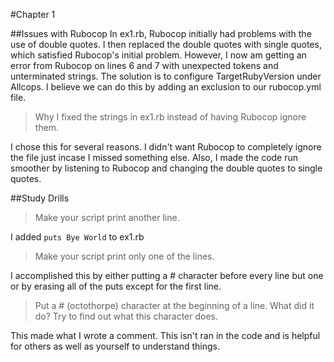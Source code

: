 #Chapter 1

##Issues with Rubocop
In ex1.rb, Rubocop initially had problems with the use of double quotes. I then replaced the double quotes with single quotes, which satisfied Rubocop's initial problem. However, I now am getting an error from Rubocop on lines 6 and 7 with unexpected tokens and unterminated strings. The solution is to configure TargetRubyVersion under Allcops.
I believe we can do this by adding an exclusion to our rubocop.yml file.

> Why I fixed the strings in ex1.rb instead of having Rubocop ignore them.

I chose this for several reasons. I didn't want Rubocop to completely ignore the file just incase I missed something else. Also, I made the code run smoother by listening to Rubocop and changing the double quotes to single quotes.

##Study Drills

> Make your script print another line.

I added `puts Bye World` to ex1.rb

> Make your script print only one of the lines.

I accomplished this by either putting a # character before every line but one or by erasing all of the puts except for the first line.

> Put a # (octothorpe) character at the beginning of a line. What did it do? Try to find out what this character does.

This made what I wrote a comment. This isn't ran in the code and is helpful for others as well as yourself to understand things.
